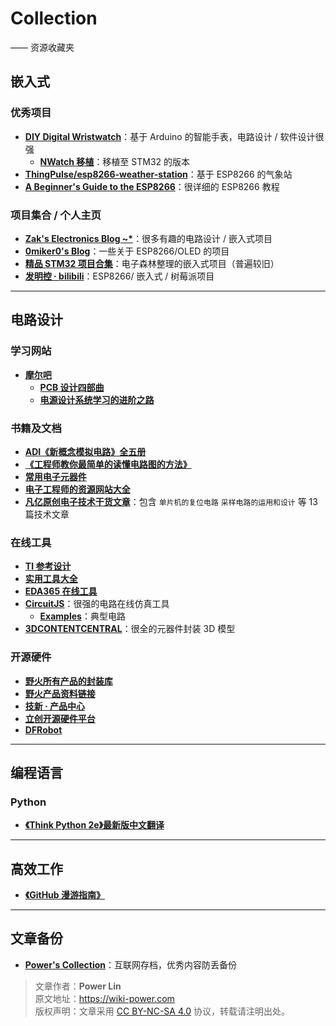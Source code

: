 # Collection

—— 资源收藏夹

## 嵌入式

### 优秀项目

- [**DIY Digital Wristwatch**](https://blog.zakkemble.net/diy-digital-wristwatch/)：基于 Arduino 的智能手表，电路设计 / 软件设计很强
  - [**NWatch 移植**](https://soysauce007.github.io/nwatch/2020/02/13/NWatch.html)：移植至 STM32 的版本
- [**ThingPulse/esp8266-weather-station**](https://github.com/ThingPulse/esp8266-weather-station)：基于 ESP8266 的气象站
- [**A Beginner's Guide to the ESP8266**](https://tttapa.github.io/ESP8266/Chap01%20-%20ESP8266.html)：很详细的 ESP8266 教程

### 项目集合 / 个人主页

- [**Zak's Electronics Blog ~\***](https://blog.zakkemble.net/)：很多有趣的电路设计 / 嵌入式项目
- [**0miker0's Blog**](https://0miker0.wordpress.com/)：一些关于 ESP8266/OLED 的项目
- [**精品 STM32 项目合集**](https://www.eetree.cn/doc/detail/1089)：电子森林整理的嵌入式项目（普遍较旧）
- [**发明控 · bilibili**](https://space.bilibili.com/14010836?spm_id_from=333.788.b_765f7570696e666f.1)：ESP8266/ 嵌入式 / 树莓派项目

---

## 电路设计

### 学习网站

- [**摩尔吧**](https://www.moore8.com/)
  - [**PCB 设计四部曲**](https://www.moore8.com/series/pcb)
  - [**电源设计系统学习的进阶之路**](https://www.moore8.com/series/package/power)

### 书籍及文档

- [**ADI《新概念模拟电路》全五册**](https://wiki-media-1253965369.cos.ap-guangzhou.myqcloud.com/doc/ADI%E3%80%8A%E6%96%B0%E6%A6%82%E5%BF%B5%E6%A8%A1%E6%8B%9F%E7%94%B5%E8%B7%AF%E3%80%8B%E5%85%A8%E4%BA%94%E5%86%8C.pdf)
- [**《工程师教你最简单的读懂电路图的方法》**](https://wiki-media-1253965369.cos.ap-guangzhou.myqcloud.com/doc/《工程师教你最简单的读懂电路图的方法》.pdf)
- [**常用电子元器件**](https://www.eetree.cn/wiki/%E5%B8%B8%E7%94%A8%E7%94%B5%E5%AD%90%E5%85%83%E5%99%A8%E4%BB%B6)
- [**电子工程师的资源网站大全**](https://www.eetree.cn/wiki/)
- [**凡亿原创电子技术干货文章**](https://wiki-media-1253965369.cos.ap-guangzhou.myqcloud.com/doc/%E5%87%A1%E4%BA%BF%E5%8E%9F%E5%88%9B%E7%94%B5%E5%AD%90%E6%8A%80%E6%9C%AF%E5%B9%B2%E8%B4%A7%E6%96%87%E7%AB%A0)：包含 `单片机的复位电路` `采样电路的运用和设计` 等 13 篇技术文章

### 在线工具

- [**TI 参考设计**](http://www.ti.com.cn/cn/reference-designs/index.html)
- [**实用工具大全**](https://tool.520101.com/dianlu/diangonglv/)
- [**EDA365 在线工具**](https://www.eda365.com/eda365libs/edacalc/)
- [**CircuitJS**](http://www.falstad.com/circuit/circuitjs.html)：很强的电路在线仿真工具
  - [**Examples**](http://www.falstad.com/circuit/e-index.html)：典型电路
- [**3DCONTENTCENTRAL**](https://www.3dcontentcentral.cn/)：很全的元器件封装 3D 模型

### 开源硬件

- [**野火所有产品的封装库**](http://products.embedfire.com/zh_CN/latest/pcb/ebf_pcblib.html)
- [**野火产品资料链接**](http://products.embedfire.com/zh_CN/latest/)
- [**技新 · 产品中心**](https://www.jixin.pro/shop)
- [**立创开源硬件平台**](https://oshwhub.com/)
- [**DFRobot**](http://wiki.dfrobot.com.cn/)

---

## 编程语言

### Python

- [**《Think Python 2e》最新版中文翻译**](https://codingpy.com/books/thinkpython2/index.html#think-python-2e)

---

## 高效工作

- [**《GitHub 漫游指南》**](https://wiki-media-1253965369.cos.ap-guangzhou.myqcloud.com/doc/GitHub%E6%BC%AB%E6%B8%B8%E6%8C%87%E5%8D%97.pdf)

---

## 文章备份

- [**Power's Collection**](https://www.yuque.com/collection-power)：互联网存档，优秀内容防丢备份

> 文章作者：**Power Lin**  
> 原文地址：<https://wiki-power.com>  
> 版权声明：文章采用 [CC BY-NC-SA 4.0](https://creativecommons.org/licenses/by/4.0/deed.zh) 协议，转载请注明出处。
